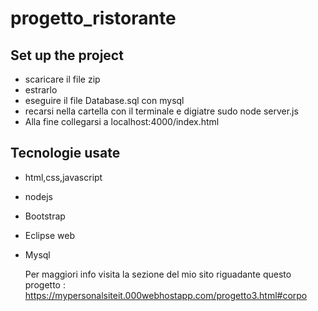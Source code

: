 # progetto_ristorante
## Set up the project
- scaricare il file zip
- estrarlo
- eseguire il file Database.sql con mysql
- recarsi nella cartella con il terminale e digiatre sudo node server.js
- Alla fine collegarsi a localhost:4000/index.html
## Tecnologie usate
- html,css,javascript
- nodejs
- Bootstrap
- Eclipse web
- Mysql<br>
  
  Per maggiori info visita la sezione del mio sito riguadante questo progetto : 
  <a href = "https://mypersonalsiteit.000webhostapp.com/progetto3.html#corpo">https://mypersonalsiteit.000webhostapp.com/progetto3.html#corpo</a>
